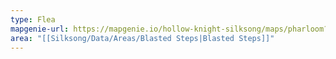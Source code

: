 ```yaml
---
type: Flea
mapgenie-url: https://mapgenie.io/hollow-knight-silksong/maps/pharloom?locationIds=478386
area: "[[Silksong/Data/Areas/Blasted Steps|Blasted Steps]]"
---
```

